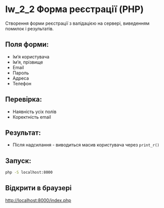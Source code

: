 # lw_2_2 Форма реєстрації (PHP)
Створення форми реєстрації з валідацією на сервері, виведенням помилок і результатів.

## Поля форми:
- Імʼя користувача
- Імʼя, прізвище
- Email
- Пароль
- Адреса
- Телефон

## Перевірка:
- Наявність усіх полів
- Коректність email

## Результат:
- Після надсилання - виводиться масив користувача через `print_r()`

## Запуск:
```bash
php -S localhost:8000
```

## Відкрити в браузері
[http://localhost:8000/index.php](http://localhost:8000/index.php)
